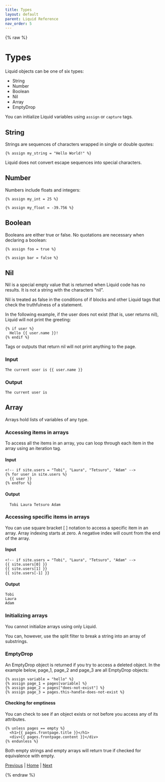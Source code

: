 ```yaml
---
title: Types
layout: default
parent: Liquid Reference
nav_order: 5
---
```

{% raw %}
# Types
Liquid objects can be one of six types:

- String
- Number
- Boolean
- Nil
- Array
- EmptyDrop

You can initialize Liquid variables using ```assign``` or ```capture``` tags.

## String

Strings are sequences of characters wrapped in single or double quotes:

```liquid
{% assign my_string = "Hello World!" %}
```

Liquid does not convert escape sequences into special characters.

## Number

Numbers include floats and integers:

```liquid
{% assign my_int = 25 %}
```
```liquid
{% assign my_float = -39.756 %}
```

## Boolean

Booleans are either true or false. No quotations are necessary when declaring a boolean:

```liquid
{% assign foo = true %}
```
```liquid
{% assign bar = false %}
```

## Nil

Nil is a special empty value that is returned when Liquid code has no results. It is not a string with the characters “nil”.

Nil is treated as false in the conditions of if blocks and other Liquid tags that check the truthfulness of a statement.

In the following example, if the user does not exist (that is, user returns nil), Liquid will not print the greeting:

```liquid
{% if user %}
  Hello {{ user.name }}!
{% endif %}
```

Tags or outputs that return nil will not print anything to the page.

### Input

```liquid
The current user is {{ user.name }}
```

### Output

```The current user is```

## Array
Arrays hold lists of variables of any type.

### Accessing items in arrays
To access all the items in an array, you can loop through each item in the array using an iteration tag.

#### Input

```liquid
<!-- if site.users = "Tobi", "Laura", "Tetsuro", "Adam" -->
{% for user in site.users %}
  {{ user }}
{% endfor %}
```

#### Output

```  Tobi Laura Tetsuro Adam```

### Accessing specific items in arrays
You can use square bracket [ ] notation to access a specific item in an array. Array indexing starts at zero. A negative index will count from the end of the array.

#### Input

```liquid
<!-- if site.users = "Tobi", "Laura", "Tetsuro", "Adam" -->
{{ site.users[0] }}
{{ site.users[1] }}
{{ site.users[-1] }}
```

#### Output

```
Tobi
Laura
Adam
```

### Initializing arrays

You cannot initialize arrays using only Liquid.

You can, however, use the split filter to break a string into an array of substrings.

### EmptyDrop
An EmptyDrop object is returned if you try to access a deleted object. In the example below, page_1, page_2 and page_3 are all EmptyDrop objects:

```liquid
{% assign variable = "hello" %}
{% assign page_1 = pages[variable] %}
{% assign page_2 = pages["does-not-exist"] %}
{% assign page_3 = pages.this-handle-does-not-exist %}
```

#### Checking for emptiness
You can check to see if an object exists or not before you access any of its attributes.

```liquid
{% unless pages == empty %}
  <h1>{{ pages.frontpage.title }}</h1>
  <div>{{ pages.frontpage.content }}</div>
{% endunless %}
```

Both empty strings and empty arrays will return true if checked for equivalence with empty.

[Previous](truthy-and-falsy.html) | [Home](README.html) | [Next](expressions-in-workflows.html)

{% endraw %}